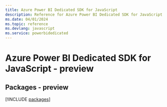 ```yaml
---
title: Azure Power BI Dedicated SDK for JavaScript
description: Reference for Azure Power BI Dedicated SDK for JavaScript
ms.date: 04/01/2024
ms.topic: reference
ms.devlang: javascript
ms.service: powerbidedicated
---
```

# Azure Power BI Dedicated SDK for JavaScript - preview
## Packages - preview
[!INCLUDE [packages](power-bi-dedicated-index.md)]